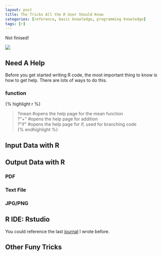 ```yaml
---
layout: post
title: The Tricks All the R User Should Know
categories: [reference, basic knowledge, programming knowledge]
tags: [r]
---
```

Not finised!

![](http://i.imgur.com/qr0x52s.png)

## Need A Help

Before you get started writing R code, the most important thing to know is how to get help. There are lots of ways to do this. 

### function
{% highlight r %}
> ?mean                  #opens the help page for the mean function  
> ?"+"                   #opens the help page for addition  
> ?"if"                  #opens the help page for if, used for branching code   
{% endhighlight %}  

###
###

## Input Data with R

## Output Data with R

### PDF

### Text File

### JPG/PNG

## R IDE: **Rstudio**

You could reference the last [journal](http://lushen.github.com/en/2013/01/IDE-2013/) I wrote before.

## Other Funy Tricks

